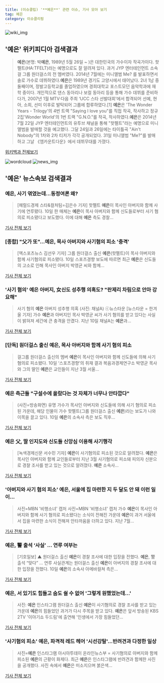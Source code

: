 ```yaml
---
title: (이슈클립) '**예은**' 관련 이슈, 기사 모아 보기
tag: 예은
category: 이슈클리핑
---
```

![wiki_img](https://user-images.githubusercontent.com/42597476/44503234-41136a80-a6d0-11e8-9071-6fc6418eafe4.png)
## **'**예은**'** 위키피디아 검색결과
>**예은**(본명: 박**예은**, 1989년 5월 26일 ~ )은 대한민국의 가수이자 작곡가이다. 핫펠트(HA:TFELT)라는 예명으로도 잘 알려져 있다. 과거 JYP 엔터테인먼트 소속 걸 그룹 원더걸스의 전 멤버였다. 2014년 7월에는 미니앨범 Me? 를 발표하면서 솔로 가수로 데뷔하였다.**예은**은 1989년 경기도 고양시에서 태어났다. 2녀 1남 중 둘째이며, 정발고등학교를 졸업하였으며 경희대학교 포스트모던 음악학과에 재학 중이다. 개인적으로 댄스 동아리나 보컬 동아리 등을 통해 가수 데뷔를 준비하다가, 2007년 1월 MTV·다음 주최 ‘UCC 스타 선발대회’에서 합격되어 선예, 현아, 소희, 선미 이후로 발탁되어 그룹에 합류하였다.[1] **예은**은 'The Wonder Years - Trilogy'의 4번 트랙 "Saying I love you"를 직접 작곡, 작사하고 정규 2집'Wonder World'의 1번 트랙 "G.N.O."를 작곡, 작사하였다.**예은**은 2014년 7월 22일 JYP 엔터테인먼트의 유투브 채널을 통해 "핫펠트"라는 예명으로 미니앨범을 발매할 것을 예고했다. 그달 24일과 26일에는 타이틀곡 "Ain't Nobody"의 1차와 2차 티저가 각각 공개되었다. 31일 미니앨범 "Me?"를 발매하고 그날 《엠카운트다운》에서 데뷔무대를 가졌다.

<a href="https://ko.wikipedia.org/wiki/예은" target="_blank">위키백과 전체보기</a>

![wordcloud](https://s3.ap-northeast-2.amazonaws.com/lyrics101-wordcloud/2018-09-11-1536600326.png)
![news_img](https://user-images.githubusercontent.com/42597476/44507050-1206f400-a6e4-11e8-8d98-7ffbfebb353f.png)
## **'**예은**'** 뉴스속보 검색결과
### **예은**, 사기 엮였는데...동정여론 왜?

>[헤럴드경제 스타&컬처팀=김은수 기자] 핫펠트 **예은**이 목사인 아버지와 함께 사기에 연루됐다. 10일 한 매체는 **예은**이 목사 아버지와 함께 신도들로부터 사기 혐의로 피소됐다고 보도했다. 이에 대해 **예은** 측도 경찰...

<a href="http://biz.heraldcorp.com/culture/view.php?ud=201809110215467364448_1" target="_blank">기사 전체 보기</a>

### [종합] "父가 또"…**예은**, 목사 아버지와 사기혐의 피소 '충격'

>[엑스포츠뉴스 김선우 기자] 그룹 원더걸스 출신 **예은**(핫펠트)이 목사 아버지와 함께 사기혐의로 피소됐다. 10일 스포츠경향 보도에 따르면 최근 **예은**은 신도들의 고소로 인해 목사인 아버지 박영균 씨와 함께...

<a href="http://www.xportsnews.com/?ac=article_view&entry_id=1017817" target="_blank">기사 전체 보기</a>

### '사기 혐의' **예은** 아버지, 女신도 성추행 의혹도? "란제리 차림으로 안마 강요해"

>사기 혐의 **예은** 아버지 성추행 의혹 (사진: 채널A) ⓒ뉴스타운 [뉴스타운 = 한겨울 기자] 가수 **예은**과 아버지인 목사 박영균 씨가 사기 혐의를 받고 있다는 사실이 밝혀져 세간에 큰 충격을 안겼다. 지난 10일 채널A는 **예은**과...

<a href="http://www.newstown.co.kr/news/articleView.html?idxno=340041" target="_blank">기사 전체 보기</a>

### [단독] 원더걸스 출신 **예은**, 목사 아버지와 함께 사기 혐의 피소

>걸그룹 원더걸스 출신의 멤버 **예은**이 목사인 아버지와 함께 신도들에 의해 사기 혐의로 피소됐다. 10일 ‘스포츠경향’의 취재 결과 복음과경제연구소 박영균 목사와 그의 딸인 **예은**은 교인들이 지난 3월 서울...

<a href="http://sports.khan.co.kr/news/sk_index.html?art_id=201809102234003&sec_id=540101&pt=nv" target="_blank">기사 전체 보기</a>

### **예은** 측근들 "구설수에 올랐다는 것 자체가 너무나 안타깝다"

>(사진=방송화면) 유명 가수가 목사인 아버지와 신도들에 의해 사기 혐의로 피소된 가운데, 해당 인물이 가수 핫펠트(그룹 원더걸스 출신 **예은**)라는 보도가 나와 이목을 끌고 있다. 10일 **예은**의 소속사 측은 보도 직후...

<a href="http://www.anewsa.com/detail.php?number=1370621&thread=07r05" target="_blank">기사 전체 보기</a>

### **예은** 父, 딸 인지도와 신도들 신앙심 이용해 사기행각

>[녹색경제신문 서수민 기자] **예은**이 사기혐의로 피소된 것으로 알려졌다. **예은**은 목사인 아버지와 함께 교인들로부터 지난 3월 사기혐의로 피소돼 피의자 신분으로 경찰 조사를 받고 있는 것으로 알려졌다. **예은** 소속사...

<a href="http://www.greened.kr/news/articleView.html?idxno=74969" target="_blank">기사 전체 보기</a>

### '아버지와 사기 혐의 피소' **예은**, 서울에 집 마련한 지 두 달도 안 돼 이런 일이…

>사진=MBN '비행소녀' 캡처 사진=MBN '비행소녀' 캡처 가수 **예은**이 목사인 아버지와 함께 사기 혐의로 피소됐다는 소식이 전해진 가운데 **예은**이 과거 서울에서 집을 마련한 소식이 전해져 안타까움을 더하고 있다. 지난 7월...

<a href="http://www.joongboo.com/news/articleView.html?idxno=1286010" target="_blank">기사 전체 보기</a>

### **예은**, 警 출석 ‘사실’ … 연루 여부는

>[기호일보] ▲ 원더걸스 출신 **예은**이 경찰 조사에 대한 입장을 전했다. **예은**, 警 출석 “맞다” … 연루 사실관계는 원더걸스 출신 **예은**이 아버지의 경찰 조사에 대한 입장을 전했다. 10일 **예은**의 소속사 아메바컬쳐 측은...

<a href="http://www.kihoilbo.co.kr/?mod=news&act=articleView&idxno=768245" target="_blank">기사 전체 보기</a>

### **예은**, 서 있기도 힘들고 숨도 쉴 수 없어 '그렇게 원했었는데...'

>사진: **예은** 인스타그램 원더걸스 출신 **예은**이 사기혐의로 경찰 조사를 받고 있는 가운데 **예은**의 힘들었던 과거가 다시 주목을 받고 있다. **예은**은 앞서 방송된 KBS 2TV '이야기쇼 두드림'에 출연해 '인생에서 가장 힘들었던...

<a href="http://www.gukjenews.com/news/articleView.html?idxno=989423" target="_blank">기사 전체 보기</a>

### '사기혐의 피소' **예은**, 파격적 레드 헤어 '시선강탈'…반려견과 다정한 일상

>사진=**예은** 인스타그램 아시아투데이 온라인뉴스부 = 사기혐의로 아버지와 함께 피소된 **예은**의 근황이 화제다. 최근 **예은**은 인스타그램에 반려견과 함께한 사진을 공개했다. 사진 속에서 **예은**은 미소지으며 붉은색...

<a href="http://www.asiatoday.co.kr/view.php?key=20180910002337169" target="_blank">기사 전체 보기</a>


